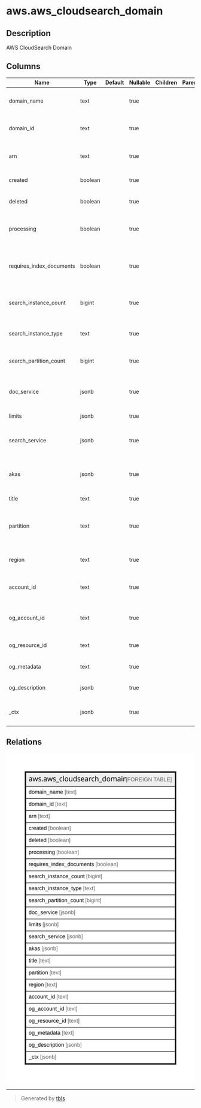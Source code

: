 # aws.aws_cloudsearch_domain

## Description

AWS CloudSearch Domain

## Columns

| Name | Type | Default | Nullable | Children | Parents | Comment |
| ---- | ---- | ------- | -------- | -------- | ------- | ------- |
| domain_name | text |  | true |  |  | A string that represents the name of a domain. |
| domain_id | text |  | true |  |  | An internally generated unique identifier for a domain. |
| arn | text |  | true |  |  | The Amazon Resource Name (ARN) of the search domain. |
| created | boolean |  | true |  |  | True if the search domain is created. |
| deleted | boolean |  | true |  |  | True if the search domain has been deleted. |
| processing | boolean |  | true |  |  | True if processing is being done to activate the current domain configuration. |
| requires_index_documents | boolean |  | true |  |  | True if Index Documents need to be called to activate the current domain configuration. |
| search_instance_count | bigint |  | true |  |  | The number of search instances that are available to process search requests. |
| search_instance_type | text |  | true |  |  | The instance type that is being used to process search requests. |
| search_partition_count | bigint |  | true |  |  | The number of partitions across which the search index is spread. |
| doc_service | jsonb |  | true |  |  | The service endpoint for updating documents in a search domain. |
| limits | jsonb |  | true |  |  | Limit details for a search domain. |
| search_service | jsonb |  | true |  |  | The service endpoint for requesting search results from a search domain. |
| akas | jsonb |  | true |  |  | Array of globally unique identifier strings (also known as) for the resource. |
| title | text |  | true |  |  | Title of the resource. |
| partition | text |  | true |  |  | The AWS partition in which the resource is located (aws, aws-cn, or aws-us-gov). |
| region | text |  | true |  |  | The AWS Region in which the resource is located. |
| account_id | text |  | true |  |  | The AWS Account ID in which the resource is located. |
| og_account_id | text |  | true |  |  | The Platform Account ID in which the resource is located. |
| og_resource_id | text |  | true |  |  | The unique ID of the resource in opengovernance. |
| og_metadata | text |  | true |  |  | Platform Metadata of the AWS resource. |
| og_description | jsonb |  | true |  |  | The full model description of the resource |
| _ctx | jsonb |  | true |  |  | Steampipe context in JSON form, e.g. connection_name. |

## Relations

![er](aws.aws_cloudsearch_domain.svg)

---

> Generated by [tbls](https://github.com/k1LoW/tbls)
